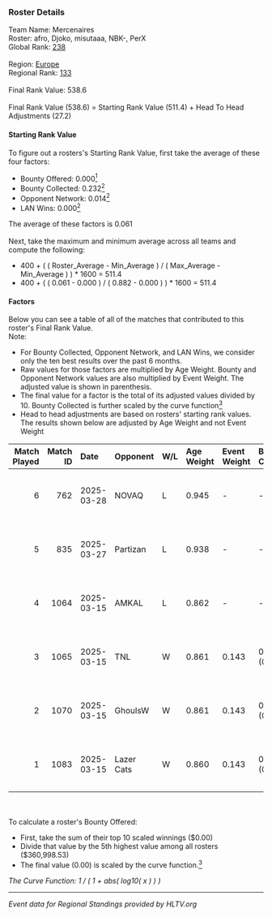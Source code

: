 ### Roster Details<br />
Team Name: Mercenaires<br />
Roster: afro, Djoko, misutaaa, NBK-, PerX<br />
Global Rank: [238](../../standings_global_2025_05_05.md)<br />
<br />
Region: [Europe]( ../../standings_europe_2025_05_05.md)<br />
Regional Rank: [133]( ../../standings_europe_2025_05_05.md)<br />
<br />
Final Rank Value:  538.6<br />
<br />
Final Rank Value (538.6) = Starting Rank Value (511.4) + Head To Head Adjustments (27.2)<br />

#### Starting Rank Value<br />
To figure out a rosters's Starting Rank Value, first take the average of these four factors:<br />
- Bounty Offered: 0.000[<sup>1</sup>](#table2)
- Bounty Collected: 0.232[<sup>2</sup>](#table1)
- Opponent Network: 0.014[<sup>2</sup>](#table1)
- LAN Wins: 0.000[<sup>2</sup>](#table1)

The average of these factors is 0.061<br />
<br />
Next, take the maximum and minimum average across all teams and compute the following:<br />
- 400 + ( ( Roster_Average - Min_Average ) / ( Max_Average - Min_Average ) ) * 1600 = 511.4
- 400 + ( ( 0.061 - 0.000 ) / ( 0.882 - 0.000 ) ) * 1600 = 511.4


#### Factors<br />
Below you can see a table of all of the matches that contributed to this roster's Final Rank Value.<br />
Note:<br />

- For Bounty Collected, Opponent Network, and LAN Wins, we consider only the ten best results over the past 6 months.
- Raw values for those factors are multiplied by Age Weight. Bounty and Opponent Network values are also multiplied by Event Weight. The adjusted value is shown in parenthesis.
- The final value for a factor is the total of its adjusted values divided by 10. Bounty Collected is further scaled by the curve function[<sup>3</sup>](#curveFunction)
- Head to head adjustments are based on rosters' starting rank values. The results shown below are adjusted by Age Weight and not Event Weight
<span id="table1"></span><br />


| Match Played | Match ID | Date       | Opponent   | W/L | Age Weight | Event Weight | Bounty Collected | Opponent Network | LAN Wins  | H2H Adj. | Roster                            |
| -: | -: | :- | :- | :- | :- | :- | :- | :- | :- | -: | :- |
|            6 |      762 | 2025-03-28 | NOVAQ      | L   | 0.945      | -            | -                | -                | -         |    -9.63 | afro, Djoko, misutaaa, NBK-, PerX |
|            5 |      835 | 2025-03-27 | Partizan   | L   | 0.938      | -            | -                | -                | -         |    -4.15 | afro, Djoko, misutaaa, NBK-, PerX |
|            4 |     1064 | 2025-03-15 | AMKAL      | L   | 0.862      | -            | -                | -                | -         |    -8.07 | afro, Djoko, misutaaa, NBK-, PerX |
|            3 |     1065 | 2025-03-15 | TNL        | W   | 0.861      | 0.143        | 0.040 (0.005)    | 0.897 (0.110)    | 0 (0.000) |    24.62 | afro, Djoko, misutaaa, NBK-, PerX |
|            2 |     1070 | 2025-03-15 | GhoulsW    | W   | 0.861      | 0.143        | 0.000 (0.000)    | 0.138 (0.017)    | 0 (0.000) |    12.45 | afro, Djoko, misutaaa, NBK-, PerX |
|            1 |     1083 | 2025-03-15 | Lazer Cats | W   | 0.860      | 0.143        | 0.000 (0.000)    | 0.087 (0.011)    | 0 (0.000) |    11.97 | afro, Djoko, misutaaa, NBK-, PerX |

<br />
<span id="table2"></span><br />
To calculate a roster's Bounty Offered:<br />

- First, take the sum of their top 10 scaled winnings ($0.00)
- Divide that value by the 5th highest value among all rosters ($360,998.53)
- The final value (0.00) is scaled by the curve function.[<sup>3</sup>](#curveFunction)

<span id="curveFunction"></span>_The Curve Function: 1 / ( 1 + abs( log10( x ) ) )_<br />

---
_Event data for Regional Standings provided by HLTV.org_<br />
